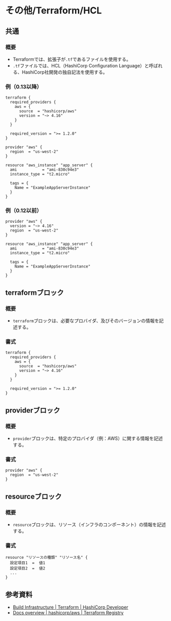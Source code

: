 # その他/Terraform/HCL

## 共通

### 概要

- Terraformでは、拡張子が`.tf`であるファイルを使用する。
- `.tf`ファイルでは、HCL（HashiCorp Configuration Language）と呼ばれる、HashiCorp社開発の独自記法を使用する。

### 例（0.13以降）

```text
terraform {
  required_providers {
    aws = {
      source  = "hashicorp/aws"
      version = "~> 4.16"
    }
  }

  required_version = ">= 1.2.0"
}

provider "aws" {
  region  = "us-west-2"
}

resource "aws_instance" "app_server" {
  ami           = "ami-830c94e3"
  instance_type = "t2.micro"

  tags = {
    Name = "ExampleAppServerInstance"
  }
}
```

### 例（0.12以前）

```text
provider "aws" {
  version = "~> 4.16"
  region  = "us-west-2"
}

resource "aws_instance" "app_server" {
  ami           = "ami-830c94e3"
  instance_type = "t2.micro"

  tags = {
    Name = "ExampleAppServerInstance"
  }
}
```

## terraformブロック

### 概要

- `terraform`ブロックは、必要なプロバイダ、及びそのバージョンの情報を記述する。

### 書式

```text
terraform {
  required_providers {
    aws = {
      source  = "hashicorp/aws"
      version = "~> 4.16"
    }
  }

  required_version = ">= 1.2.0"
}
```

## providerブロック

### 概要

- `provider`ブロックは、特定のプロバイダ（例：AWS）に関する情報を記述する。

### 書式

```text
provider "aws" {
  region  = "us-west-2"
}
```

## resourceブロック

### 概要

- `resource`ブロックは、リソース（インフラのコンポーネント）の情報を記述する。

### 書式

```text
resource "リソースの種類" "リソース名" {
  設定項目1  =  値1
  設定項目2  =  値2
  ...
}
```

## 参考資料

- [Build Infrastructure | Terraform | HashiCorp Developer](https://developer.hashicorp.com/terraform/tutorials/aws-get-started/aws-build)
- [Docs overview | hashicorp/aws | Terraform Registry](https://registry.terraform.io/providers/hashicorp/aws/latest/docs)
